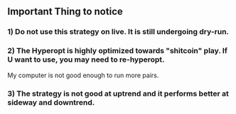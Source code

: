 
## Important Thing to notice
### 1) Do not use this strategy on live. It is still undergoing dry-run.
### 2) The Hyperopt is highly optimized towards "shitcoin" play. If U want to use, you may need to re-hyperopt. 
My computer is not good enough to run more pairs.
### 3) The strategy is not good at uptrend and it performs better at sideway and downtrend.



